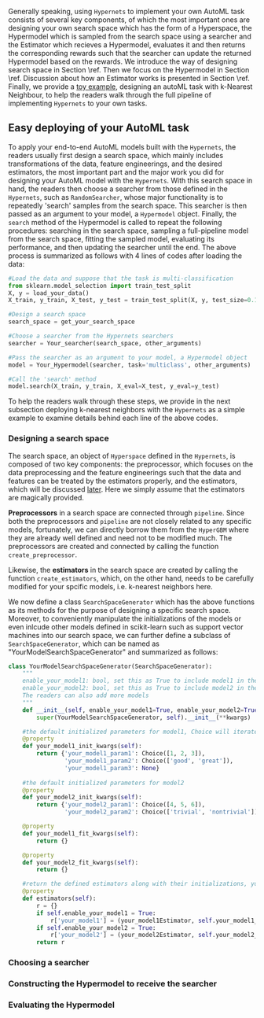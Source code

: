 Generally speaking, using ```Hypernets``` to implement your own AutoML task consists of several key components, of which the most important ones are designing your own search space which has the form of a Hyperspace, the Hypermodel which is sampled from the search space using a searcher and the Estimator which recieves a Hypermodel, evaluates it and then returns the corresponding rewards such that the searcher can update the returned Hypermodel based on the rewards. We introduce the way of designing search space in Section \ref. Then we focus on the Hypermodel in Section \ref. Discussion about how an Estimator works is presented in Section \ref. Finally, we provide a [toy example](#sec_eg), designing an autoML task with k-Nearest Neighbour, to help the readers walk through the full pipeline of implementing ```Hypernets``` to your own tasks.

## Easy deploying of your AutoML task<span id=sec_eg>
To apply your end-to-end AutoML models built with the ```Hypernets```, the readers usually first design a search space, which mainly includes transformations of the data, feature engineerings, and the desired estimators, the most important part and the major work you did for designing your AutoML model with the ```Hypernets```. With this search space in hand, the readers then choose a searcher from those defined in the ```Hypernets```, such as ```RandomSearcher```, whose major functionality is to repeatedly 'search' samples from the search space. This searcher is then passed as an argument to your model, a ```Hypermodel``` object. Finally, the ```search``` method of the Hypermodel is called to repeat the following procedures: searching in the search space, sampling a full-pipeline model from the search space, fitting the sampled model, evaluating its performance, and then updating the searcher until the end. The above process is summarized as follows with 4 lines of codes after loading the data:
```python
#Load the data and suppose that the task is multi-classification
from sklearn.model_selection import train_test_split
X, y = load_your_data()
X_train, y_train, X_test, y_test = train_test_split(X, y, test_size=0.1)

#Design a search space
search_space = get_your_search_space

#Choose a searcher from the Hypernets searchers
searcher = Your_searcher(search_space, other_arguments)

#Pass the searcher as an argument to your model, a Hypermodel object
model = Your_Hypermodel(searcher, task='multiclass', other_arguments)

#Call the 'search' method
model.search(X_train, y_train, X_eval=X_test, y_eval=y_test)
```
To help the readers walk through these steps, we provide in the next subsection deploying k-nearest neighbors with the ```Hypernets``` as a simple example to examine details behind each line of the above codes.
### Designing a search space
The search space, an object of ```Hyperspace``` defined in the ```Hypernets```, is composed of two key components: the preprocessor, which focuses on the data preprocessing and the feature engineerings such that the data and features can be treated by the estimators properly, and the estimators, which will be discussed [later](#sec_model). Here we simply assume that the estimators are magically provided. 

**Preprocessors** in a search space are connected through ```pipeline```. Since both the preprocessors and ```pipeline``` are not closely related to any specific models, fortunately, we can directly borrow them from the ```HyperGBM``` where they are already well defined and need not to be modified much. The preprocessors are created and connected by calling the function ```create_preprocessor```. 

Likewise, the **estimators** in the search space are created by calling the function ```create_estimators```, which, on the other hand, needs to be carefully modified for your spcific models, i.e. k-nearest neighbors here. 

We now define a class ```SearchSpaceGenerator``` which has the above functions as its methods for the purpose of designing a specific search space. Moreover, to conveniently manipulate the initializations of the models or even inlcude other models defined in scikit-learn such as support vector machines into our search space, we can further define a subclass of ```SearchSpaceGenerator```, which can be named as "YourModelSearchSpaceGenerator" and summarized as follows:
```python
class YourModelSearchSpaceGenerator(SearchSpaceGenerator):
    """
    enable_your_model1: bool, set this as True to include model1 in the search space.
    enable_your_model2: bool, set this as True to include model2 in the search space.
    The readers can also add more models
    """
    def __init__(self, enable_your_model1=True, enable_your_model2=True, **kwargs):
        super(YourModelSearchSpaceGenerator, self).__init__(**kwargs)

    #the default initialized parameters for model1, Choice will iterate overe these parameters.
    @property
    def your_model1_init_kwargs(self):
        return {'your_model1_param1': Choice([1, 2, 3]),
                'your_model1_param2': Choice(['good', 'great']),
                'your_model1_param3': None}
    
    #the default initialized parameters for model2
    @property
    def your_model2_init_kwargs(self):
        return {'your_model2_param1': Choice([4, 5, 6]),
                'your_model2_param2': Choice(['trivial', 'nontrivial'])}

    @property
    def your_model1_fit_kwargs(self):
        return {}

    @property
    def your_model2_fit_kwargs(self):
        return {}

    #return the defined estimators along with their initializations, your_model1Estimator and your_model2Estimator are assumed to be magically provided for now.
    @property
    def estimators(self):
        r = {}
        if self.enable_your_model1 = True:
            r['your_model1'] = (your_model1Estimator, self.your_model1_init_kwargs, self.your_model1_fit_kwargs)
        if self.enable_your_model2 = True:
            r['your_model2'] = (your_model2Estimator, self.your_model2_init_kwargs, self.your_model2_fit_kwargs)
        return r
```



### Choosing a searcher

### Constructing the Hypermodel to receive the searcher<span id=sec_model> 

### Evaluating the Hypermodel
